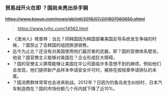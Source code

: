 ### 贸易战开火在即 ？国尚未亮出杀手锏
~~https://www.boxun.com/news/gb/intl/2018/07/201807060650.shtml~~
>https://www.lyjhc.com/14562.html
- 《澳洲人》塔普林：当北？同韩国因为韩国部署美国反导系统发生争端的时候，？国禁止了去韩国的组团旅游销售。
- 迄今为止北？还没有对美国使用他们最厉害的武器，即？国的官僚体系壁垒。他说？国官僚主义能够对美国在？企业形成巨大障碍。
- ？国的官僚主义屏障能够让美国在华公司面临许多意想不到的麻烦，例如他们会发现，他们提供新产品样本申请安全许可时，被排在按规章申请排队的末尾。
- ？国消费群体常常也会进来助战。2012年？日因为钓鱼岛发生纠纷时，日本汽车制造商在？国的市场份额几个月内就下降了近10%。